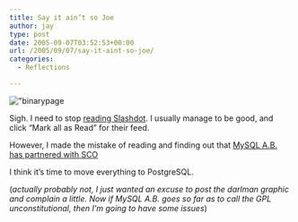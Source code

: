 ```yaml
---
title: Say it ain’t so Joe
author: jay
type: post
date: 2005-09-07T03:52:53+00:00
url: /2005/09/07/say-it-aint-so-joe/
categories:
  - Reflections

---
```

!["binarypage][1]

Sigh. I need to stop [reading Slashdot][2]. I usually manage to be good, and click “Mark all as Read” for their feed.

However, I made the mistake of reading and finding out that [MySQL A.B. has partnered with SCO][3]

I think it’s time to move everything to PostgreSQL.

(_actually probably not, I just wanted an excuse to post the darlman graphic and complain a little. Now if MySQL A.B. goes so far as to call the GPL unconstitutional, then I’m going to have some issues_)

 [1]: //people.engr.ncsu.edu/jayoung/eweImages/binarypage/-f09c01e1d4d70c8135924eba5ad2628e/darlman.jpg"
 [2]: //slashdot.org/article.pl?sid=05/09/04/1730225"
 [3]: //www.mysql.com/news-and-events/news/article_948.html"